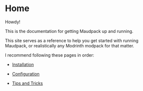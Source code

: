 # Home

Howdy!

This is the documentation for getting Maudpack up and running.

This site serves as a reference to help you get started with
running Maudpack, or realistically any Modrinth modpack for
that matter.

I recommend following these pages in order:

- [Installation](install)

- [Configuration](configuration)

- [Tips and Tricks](tipsandtricks)
